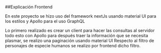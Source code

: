 ##Explicación Frontend 

En este proyecto se hizo uso del framework nextJs usando material UI para los estilos y Apollo para el uso GraphQL

Lo primero realizado es crear un client para hacer las consultas al servidor todo esto con Apollo para después traer la información que se necesita plasmar, se realizo una paginación usando material UI
Respecto al filtro de personajes de especie humanos se realizo por frontend dicho filtro.



